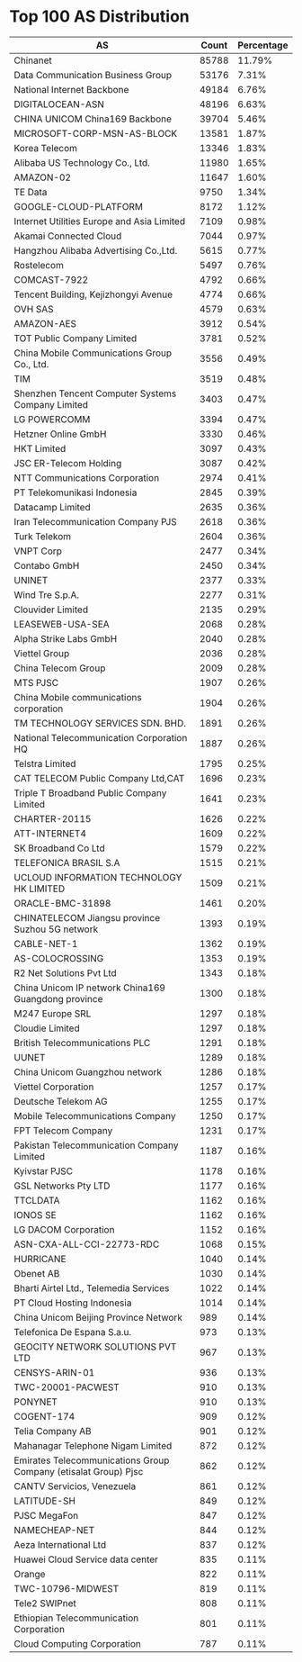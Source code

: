 # Top 100 AS Distribution
| AS | Count | Percentage |
|----|----|----|
| Chinanet | 85788 | 11.79% |
| Data Communication Business Group | 53176 | 7.31% |
| National Internet Backbone | 49184 | 6.76% |
| DIGITALOCEAN-ASN | 48196 | 6.63% |
| CHINA UNICOM China169 Backbone | 39704 | 5.46% |
| MICROSOFT-CORP-MSN-AS-BLOCK | 13581 | 1.87% |
| Korea Telecom | 13346 | 1.83% |
| Alibaba US Technology Co., Ltd. | 11980 | 1.65% |
| AMAZON-02 | 11647 | 1.60% |
| TE Data | 9750 | 1.34% |
| GOOGLE-CLOUD-PLATFORM | 8172 | 1.12% |
| Internet Utilities Europe and Asia Limited | 7109 | 0.98% |
| Akamai Connected Cloud | 7044 | 0.97% |
| Hangzhou Alibaba Advertising Co.,Ltd. | 5615 | 0.77% |
| Rostelecom | 5497 | 0.76% |
| COMCAST-7922 | 4792 | 0.66% |
| Tencent Building, Kejizhongyi Avenue | 4774 | 0.66% |
| OVH SAS | 4579 | 0.63% |
| AMAZON-AES | 3912 | 0.54% |
| TOT Public Company Limited | 3781 | 0.52% |
| China Mobile Communications Group Co., Ltd. | 3556 | 0.49% |
| TIM | 3519 | 0.48% |
| Shenzhen Tencent Computer Systems Company Limited | 3403 | 0.47% |
| LG POWERCOMM | 3394 | 0.47% |
| Hetzner Online GmbH | 3330 | 0.46% |
| HKT Limited | 3097 | 0.43% |
| JSC ER-Telecom Holding | 3087 | 0.42% |
| NTT Communications Corporation | 2974 | 0.41% |
| PT Telekomunikasi Indonesia | 2845 | 0.39% |
| Datacamp Limited | 2635 | 0.36% |
| Iran Telecommunication Company PJS | 2618 | 0.36% |
| Turk Telekom | 2604 | 0.36% |
| VNPT Corp | 2477 | 0.34% |
| Contabo GmbH | 2450 | 0.34% |
| UNINET | 2377 | 0.33% |
| Wind Tre S.p.A. | 2277 | 0.31% |
| Clouvider Limited | 2135 | 0.29% |
| LEASEWEB-USA-SEA | 2068 | 0.28% |
| Alpha Strike Labs GmbH | 2040 | 0.28% |
| Viettel Group | 2036 | 0.28% |
| China Telecom Group | 2009 | 0.28% |
| MTS PJSC | 1907 | 0.26% |
| China Mobile communications corporation | 1904 | 0.26% |
| TM TECHNOLOGY SERVICES SDN. BHD. | 1891 | 0.26% |
| National Telecommunication Corporation HQ | 1887 | 0.26% |
| Telstra Limited | 1795 | 0.25% |
| CAT TELECOM Public Company Ltd,CAT | 1696 | 0.23% |
| Triple T Broadband Public Company Limited | 1641 | 0.23% |
| CHARTER-20115 | 1626 | 0.22% |
| ATT-INTERNET4 | 1609 | 0.22% |
| SK Broadband Co Ltd | 1579 | 0.22% |
| TELEFONICA BRASIL S.A | 1515 | 0.21% |
| UCLOUD INFORMATION TECHNOLOGY HK LIMITED | 1509 | 0.21% |
| ORACLE-BMC-31898 | 1461 | 0.20% |
| CHINATELECOM Jiangsu province Suzhou 5G network | 1393 | 0.19% |
| CABLE-NET-1 | 1362 | 0.19% |
| AS-COLOCROSSING | 1353 | 0.19% |
| R2 Net Solutions Pvt Ltd | 1343 | 0.18% |
| China Unicom IP network China169 Guangdong province | 1300 | 0.18% |
| M247 Europe SRL | 1297 | 0.18% |
| Cloudie Limited | 1297 | 0.18% |
| British Telecommunications PLC | 1291 | 0.18% |
| UUNET | 1289 | 0.18% |
| China Unicom Guangzhou network | 1286 | 0.18% |
| Viettel Corporation | 1257 | 0.17% |
| Deutsche Telekom AG | 1255 | 0.17% |
| Mobile Telecommunications Company | 1250 | 0.17% |
| FPT Telecom Company | 1231 | 0.17% |
| Pakistan Telecommunication Company Limited | 1187 | 0.16% |
| Kyivstar PJSC | 1178 | 0.16% |
| GSL Networks Pty LTD | 1177 | 0.16% |
| TTCLDATA | 1162 | 0.16% |
| IONOS SE | 1162 | 0.16% |
| LG DACOM Corporation | 1152 | 0.16% |
| ASN-CXA-ALL-CCI-22773-RDC | 1068 | 0.15% |
| HURRICANE | 1040 | 0.14% |
| Obenet AB | 1030 | 0.14% |
| Bharti Airtel Ltd., Telemedia Services | 1022 | 0.14% |
| PT Cloud Hosting Indonesia | 1014 | 0.14% |
| China Unicom Beijing Province Network | 989 | 0.14% |
| Telefonica De Espana S.a.u. | 973 | 0.13% |
| GEOCITY NETWORK SOLUTIONS PVT LTD | 967 | 0.13% |
| CENSYS-ARIN-01 | 936 | 0.13% |
| TWC-20001-PACWEST | 910 | 0.13% |
| PONYNET | 910 | 0.13% |
| COGENT-174 | 909 | 0.12% |
| Telia Company AB | 901 | 0.12% |
| Mahanagar Telephone Nigam Limited | 872 | 0.12% |
| Emirates Telecommunications Group Company (etisalat Group) Pjsc | 862 | 0.12% |
| CANTV Servicios, Venezuela | 861 | 0.12% |
| LATITUDE-SH | 849 | 0.12% |
| PJSC MegaFon | 847 | 0.12% |
| NAMECHEAP-NET | 844 | 0.12% |
| Aeza International Ltd | 837 | 0.12% |
| Huawei Cloud Service data center | 835 | 0.11% |
| Orange | 822 | 0.11% |
| TWC-10796-MIDWEST | 819 | 0.11% |
| Tele2 SWIPnet | 808 | 0.11% |
| Ethiopian Telecommunication Corporation | 801 | 0.11% |
| Cloud Computing Corporation | 787 | 0.11% |
